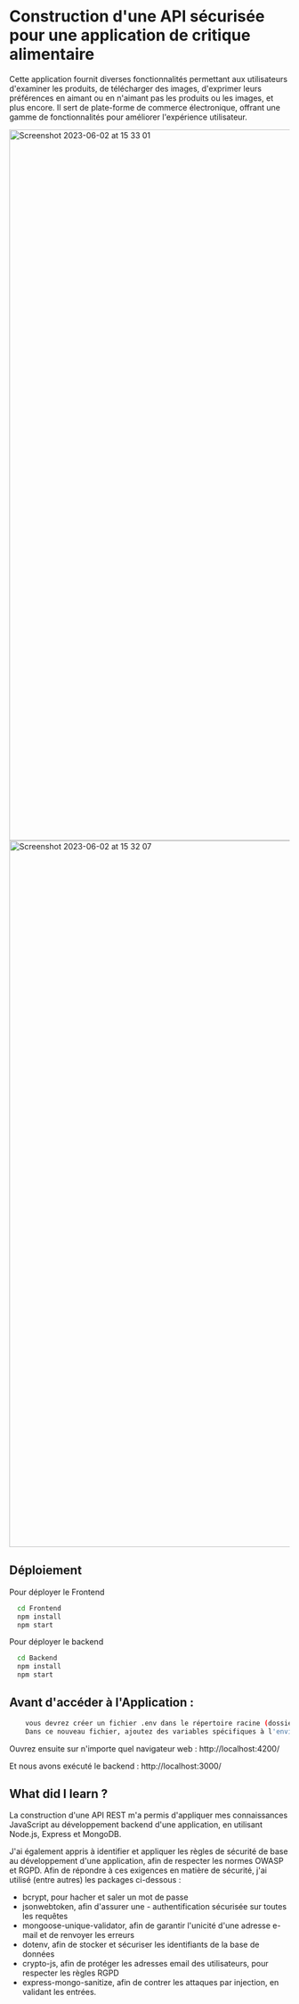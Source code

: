 
# Construction d'une API sécurisée pour une application de critique alimentaire

Cette application fournit diverses fonctionnalités permettant aux utilisateurs d'examiner les produits, de télécharger des images, d'exprimer leurs préférences en aimant ou en n'aimant pas les produits ou les images, et plus encore. Il sert de plate-forme de commerce électronique, offrant une gamme de fonctionnalités pour améliorer l'expérience utilisateur.



<img width="1275" alt="Screenshot 2023-06-02 at 15 33 01" src="https://github.com/Ayushch12/Buld-a-secure-API/assets/96380226/bd81421e-7aae-453a-b99f-750644404c7c">


<img width="1267" alt="Screenshot 2023-06-02 at 15 32 07" src="https://github.com/Ayushch12/Buld-a-secure-API/assets/96380226/84277751-3c2f-4c9d-a3bc-86992581e95b">


## Déploiement

Pour déployer le Frontend

```bash
  cd Frontend
  npm install
  npm start
```


Pour déployer le backend

```bash
  cd Backend
  npm install
  npm start
```

## Avant d'accéder à l'Application :



```bash
    vous devrez créer un fichier .env dans le répertoire racine (dossier arrière).
    Dans ce nouveau fichier, ajoutez des variables spécifiques à l'environnement sur de nouvelles lignes sous la forme NAME=VALUE, comme ci-dessous :


```


Ouvrez ensuite sur n'importe quel navigateur web : http://localhost:4200/

Et nous avons exécuté le backend : http://localhost:3000/




## What did I learn ?
 La construction d'une API REST m'a permis d'appliquer mes connaissances JavaScript au développement backend d'une application, en utilisant Node.js, Express et MongoDB.

J'ai également appris à identifier et appliquer les règles de sécurité de base au développement d'une application, afin de respecter les normes OWASP et RGPD.
Afin de répondre à ces exigences en matière de sécurité, j'ai utilisé (entre autres) les packages ci-dessous :

- bcrypt, pour hacher et saler un mot de passe
- jsonwebtoken, afin d'assurer une - authentification sécurisée sur toutes les requêtes
- mongoose-unique-validator, afin de garantir l'unicité d'une adresse e-mail et de renvoyer les erreurs
- dotenv, afin de stocker et sécuriser les identifiants de la base de données
- crypto-js, afin de protéger les adresses email des utilisateurs, pour respecter les règles RGPD
- express-mongo-sanitize, afin de contrer les attaques par injection, en validant les entrées.


